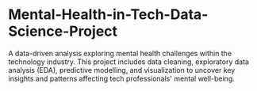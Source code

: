# Mental-Health-in-Tech-Data-Science-Project
A data-driven analysis exploring mental health challenges within the technology industry. This project includes data cleaning, exploratory data analysis (EDA), predictive modelling, and visualization to uncover key insights and patterns affecting tech professionals' mental well-being.
